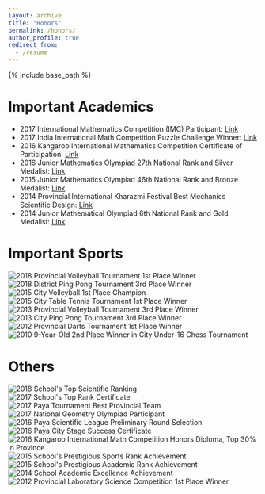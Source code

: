 ```yaml
---
layout: archive
title: "Honors"
permalink: /honors/
author_profile: true
redirect_from:
  - /resume
---
```


{% include base_path %}


Important Academics
======
* 2017 International Mathematics Competition (IMC) Participant: [Link](https://github.com/teshnizi2/teshnizi2.github.io/assets/59166955/9ccf3f7d-0625-4d7a-bed5-50d2344fcf65)
* 2017 India International Math Competition Puzzle Challenge Winner: [Link](https://github.com/teshnizi2/teshnizi2.github.io/assets/59166955/31f7cea8-7f1d-487a-b0a1-4d9e95ce795b)
* 2016 Kangaroo International Mathematics Competition Certificate of Participation: [Link](https://github.com/teshnizi2/teshnizi2.github.io/assets/59166955/29271b71-71ac-4781-aae5-eb5ac5dbf6fd)
* 2016 Junior Mathematics Olympiad 27th National Rank and Silver Medalist: [Link](https://github.com/teshnizi2/teshnizi2.github.io/assets/59166955/4986356c-93c2-4bc3-bcb5-12e72d3b81b2)
* 2015 Junior Mathematics Olympiad 46th National Rank and Bronze Medalist: [Link](https://github.com/teshnizi2/teshnizi2.github.io/assets/59166955/01565ba3-37cd-4c06-afd1-fa000b693c6d)
* 2014 Provincial International Kharazmi Festival Best Mechanics Scientific Design: [Link](https://github.com/teshnizi2/teshnizi2.github.io/assets/59166955/b75507b4-b346-421f-aca1-4d2373366709)
* 2014 Junior Mathematical Olympiad 6th National Rank and Gold Medalist: [Link](https://github.com/teshnizi2/teshnizi2.github.io/assets/59166955/6bf8b096-2f15-4a82-8fba-ce490e880d32)



Important Sports
======
![2018 Provincial Volleyball Tournament 1st Place Winner](https://github.com/teshnizi2/teshnizi2.github.io/assets/59166955/fef87c83-8910-4d0b-9121-b05af8ec0f95)
![2018 District Ping Pong Tournament 3rd Place Winner](https://github.com/teshnizi2/teshnizi2.github.io/assets/59166955/c336bf56-f597-402e-abf3-1ef0113ed06f)
![2015 City Volleyball 1st Place Champion](https://github.com/teshnizi2/teshnizi2.github.io/assets/59166955/a25bd070-436d-481e-b855-fc826a024cc5)
![2015 City Table Tennis Tournament 1st Place Winner](https://github.com/teshnizi2/teshnizi2.github.io/assets/59166955/6f3c0cae-cd48-4969-9148-59592c699711)
![2013 Provincial Volleyball Tournament 3rd Place Winner](https://github.com/teshnizi2/teshnizi2.github.io/assets/59166955/fcbab52d-3d9c-4f70-a02c-bda0478bff1b)
![2013 City Ping Pong Tournament 3rd Place Winner](https://github.com/teshnizi2/teshnizi2.github.io/assets/59166955/3b3b2447-f0e8-4731-b1be-0eb936fa0839)
![2012 Provincial Darts Tournament 1st Place Winner](https://github.com/teshnizi2/teshnizi2.github.io/assets/59166955/566496d2-cf6c-427e-887a-5c305fabb871)
![2010 9-Year-Old 2nd Place Winner in City Under-16 Chess Tournament](https://github.com/teshnizi2/teshnizi2.github.io/assets/59166955/1091f999-2401-4823-a3e4-600693916ece)



Others
======
![2018 School's Top Scientific Ranking](https://github.com/teshnizi2/teshnizi2.github.io/assets/59166955/f688dada-aa8e-44ce-a05d-f390e1add4c9)
![2017 School's Top Rank Certificate](https://github.com/teshnizi2/teshnizi2.github.io/assets/59166955/570e8827-0e76-46fd-88d3-c506e44534d1)
![2017 Paya Tournament Best Provincial Team](https://github.com/teshnizi2/teshnizi2.github.io/assets/59166955/c8fe3716-e6c7-403a-92a4-6b8303fe88a0)
![2017 National Geometry Olympiad Participant](https://github.com/teshnizi2/teshnizi2.github.io/assets/59166955/ac723f72-8238-4a5e-a8f9-f9ba14d36a93)
![2016 Paya Scientific League Preliminary Round Selection](https://github.com/teshnizi2/teshnizi2.github.io/assets/59166955/51ebf03a-da96-417d-8970-08730346c831)
![2016 Paya City Stage Success Certificate](https://github.com/teshnizi2/teshnizi2.github.io/assets/59166955/72f7e864-f4d5-480c-aeef-df83bda1a8e6)
![2016 Kangaroo International Math Competition Honors Diploma, Top 30% in Province](https://github.com/teshnizi2/teshnizi2.github.io/assets/59166955/27da1a34-b3fb-42e3-b604-fb79b7cc7e31)
![2015 School's Prestigious Sports Rank Achievement](https://github.com/teshnizi2/teshnizi2.github.io/assets/59166955/788d0ef5-bb79-4992-81df-6fffc3239053)
![2015 School's Prestigious Academic Rank Achievement](https://github.com/teshnizi2/teshnizi2.github.io/assets/59166955/e5d9cb8a-99db-485c-8cb5-bdf241c5d13a)
![2014 School Academic Excellence Achievement](https://github.com/teshnizi2/teshnizi2.github.io/assets/59166955/edd1bc1c-2c81-4172-8b06-ed53f22e77fb)
![2012 Provincial Laboratory Science Competition 1st Place Winner](https://github.com/teshnizi2/teshnizi2.github.io/assets/59166955/f79e1a61-ecd0-470d-9d81-96749be8f51a)
